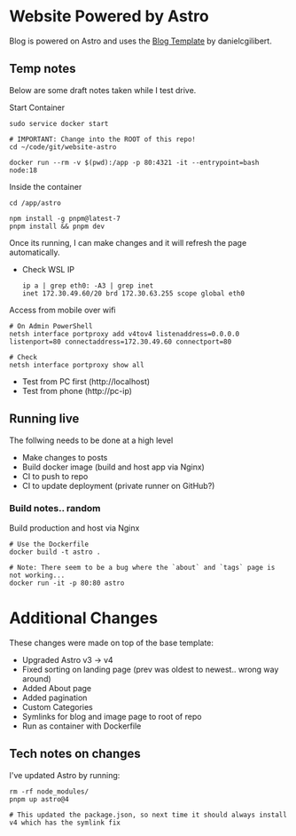 # Website Powered by Astro
Blog is powered on Astro and uses the [Blog Template](https://github.com/danielcgilibert/blog-template) by danielcgilibert.

## Temp notes
Below are some draft notes taken while I test drive.

Start Container
```
sudo service docker start

# IMPORTANT: Change into the ROOT of this repo!
cd ~/code/git/website-astro

docker run --rm -v $(pwd):/app -p 80:4321 -it --entrypoint=bash node:18
```

Inside the container
```
cd /app/astro

npm install -g pnpm@latest-7
pnpm install && pnpm dev
```

Once its running, I can make changes and it will refresh the page automatically.

- Check WSL IP
    ```
    ip a | grep eth0: -A3 | grep inet
    inet 172.30.49.60/20 brd 172.30.63.255 scope global eth0
    ```

Access from mobile over wifi
```
# On Admin PowerShell
netsh interface portproxy add v4tov4 listenaddress=0.0.0.0 listenport=80 connectaddress=172.30.49.60 connectport=80

# Check
netsh interface portproxy show all
```

- Test from PC first (http://localhost)
- Test from phone (http://pc-ip)


## Running live
The follwing needs to be done at a high level

- Make changes to posts
- Build docker image (build and host app via Nginx)
- CI to push to repo
- CI to update deployment (private runner on GitHub?)

### Build notes.. random
Build production and host via Nginx


```
# Use the Dockerfile
docker build -t astro .

# Note: There seem to be a bug where the `about` and `tags` page is not working...
docker run -it -p 80:80 astro
```

# Additional Changes
These changes were made on top of the base template:
- Upgraded Astro v3 -> v4
- Fixed sorting on landing page (prev was oldest to newest.. wrong way around)
- Added About page
- Added pagination
- Custom Categories
- Symlinks for blog and image page to root of repo
- Run as container with Dockerfile

## Tech notes on changes
I've updated Astro by running:
```
rm -rf node_modules/
pnpm up astro@4

# This updated the package.json, so next time it should always install v4 which has the symlink fix
```